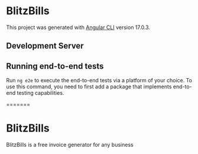 
# BlitzBills

This project was generated with [Angular CLI](https://github.com/angular/angular-cli) version 17.0.3.

## Development Server

## Running end-to-end tests

Run `ng e2e` to execute the end-to-end tests via a platform of your choice. To use this command, you need to first add a package that implements end-to-end testing capabilities.


=======
# BlitzBills
BlitzBills is a free invoice generator for any business
>>>
